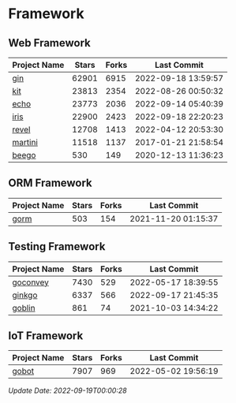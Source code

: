 # Framework

## Web Framework
| Project Name | Stars | Forks | Last Commit |
| ------------ | ----- | ----- | ----------- |
| [gin](https://github.com/gin-gonic/gin) | 62901 | 6915 | 2022-09-18 13:59:57 |
| [kit](https://github.com/go-kit/kit) | 23813 | 2354 | 2022-08-26 00:50:32 |
| [echo](https://github.com/labstack/echo) | 23773 | 2036 | 2022-09-14 05:40:39 |
| [iris](https://github.com/kataras/iris) | 22900 | 2423 | 2022-09-18 22:20:23 |
| [revel](https://github.com/revel/revel) | 12708 | 1413 | 2022-04-12 20:53:30 |
| [martini](https://github.com/go-martini/martini) | 11518 | 1137 | 2017-01-21 21:58:54 |
| [beego](https://github.com/astaxie/beego) | 530 | 149 | 2020-12-13 11:36:23 |

## ORM Framework
| Project Name | Stars | Forks | Last Commit |
| ------------ | ----- | ----- | ----------- |
| [gorm](https://github.com/jinzhu/gorm) | 503 | 154 | 2021-11-20 01:15:37 |

## Testing Framework
| Project Name | Stars | Forks | Last Commit |
| ------------ | ----- | ----- | ----------- |
| [goconvey](https://github.com/smartystreets/goconvey) | 7430 | 529 | 2022-05-17 18:39:55 |
| [ginkgo](https://github.com/onsi/ginkgo) | 6337 | 566 | 2022-09-17 21:45:35 |
| [goblin](https://github.com/franela/goblin) | 861 | 74 | 2021-10-03 14:34:22 |

## IoT Framework
| Project Name | Stars | Forks | Last Commit |
| ------------ | ----- | ----- | ----------- |
| [gobot](https://github.com/hybridgroup/gobot) | 7907 | 969 | 2022-05-02 19:56:19 |

*Update Date: 2022-09-19T00:00:28*
